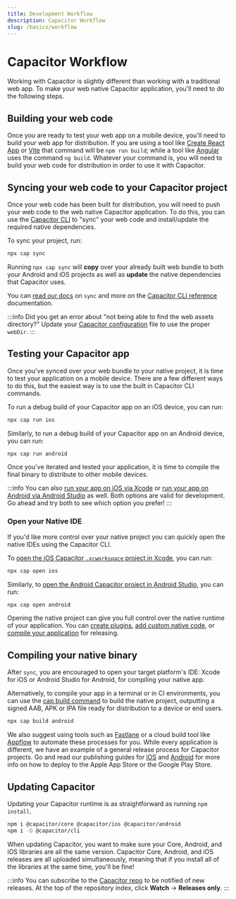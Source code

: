 ```yaml
---
title: Development Workflow
description: Capacitor Workflow
slug: /basics/workflow
---
```


# Capacitor Workflow

Working with Capacitor is slightly different than working with a traditional web app. To make your web native Capacitor application, you'll need to do the following steps.

## Building your web code

Once you are ready to test your web app on a mobile device, you'll need to build your web app for distribution. If you are using a tool like [Create React App](https://create-react-app.dev/) or [Vite](https://vitejs.dev/) that command will be `npm run build`; while a tool like [Angular](https://angular.io/) uses the command `ng build`. Whatever your command is, you will need to build your web code for distribution in order to use it with Capacitor.

## Syncing your web code to your Capacitor project

Once your web code has been built for distribution, you will need to push your web code to the web native Capacitor application. To do this, you can use the [Capacitor CLI](/cli/index.md) to "sync" your web code and install/update the required native dependencies.

To sync your project, run:

```bash
npx cap sync
```

Running `npx cap sync` will **copy** over your already built web bundle to both your Android and iOS projects as well as **update** the native dependencies that Capacitor uses.

You can [read our docs](/cli/commands/sync.md) on `sync` and more on the [Capacitor CLI reference](/cli/index.md) documentation.

:::info
Did you get an error about "not being able to find the web assets directory?" Update your [Capacitor configuration](/main/reference/config.md) file to use the proper `webDir`.
:::


## Testing your Capacitor app

Once you've synced over your web bundle to your native project, it is time to test your application on a mobile device. There are a few different ways to do this, but the easiest way is to use the built in Capacitor CLI commands.

To run a debug build of your Capacitor app on an iOS device, you can run:
```bash
npx cap run ios
```

Similarly, to run a debug build of your Capacitor app on an Android device, you can run:
```bash
npx cap run android
```


Once you've iterated and tested your application, it is time to compile the final binary to distribute to other mobile devices.

:::info
You can also [run your app on iOS via Xcode](/main/ios/index.md#running-in-xcode) or [run your app on Android via Android Studio](/main/android/index.md#running-with-android-studio) as well. Both options are valid for development. Go ahead and try both to see which option you prefer!
:::

### Open your Native IDE

If you'd like more control over your native project you can quickly open the native IDEs using the Capacitor CLI.

To [open the iOS Capacitor `.xcworkspace` project in Xcode](/main/ios/index.md#opening-the-ios-project), you can run:
```bash
npx cap open ios
```

Similarly, to [open the Android Capacitor project in Android Studio](/main/android/index.md#opening-the-android-project), you can run:
```bash
npx cap open android
```

Opening the native project can give you full control over the native runtime of your application. You can [create plugins](/plugins.mdx), [add custom native code](/main/ios/custom-code.md), or [compile your application](#compiling-your-native-binary) for releasing.

## Compiling your native binary

After `sync`, you are encouraged to open your target platform's IDE: Xcode for iOS or Android Studio for Android, for compiling your native app.

Alternatively, to compile your app in a terminal or in CI environments, you can use the [cap build command](/cli/commands/build) to build the native project, outputting a signed AAB, APK or IPA file ready for distribution to a device or end users.

```bash
npx cap build android
```

We also  suggest using tools such as [Fastlane](https://fastlane.tools) or a cloud build tool like [Appflow](https://useappflow.com) to automate these processes for you. While every application is different, we have an example of a general release process for Capacitor projects. Go and read our publishing guides for [iOS](/main/ios/deploying-to-app-store.md) and [Android](/main/android/deploying-to-google-play.md) for more info on how to deploy to the Apple App Store or the Google Play Store.

## Updating Capacitor

Updating your Capacitor runtime is as straightforward as running `npm install`.

```bash
npm i @capacitor/core @capacitor/ios @capacitor/android
npm i -D @capacitor/cli
```

When updating Capacitor, you want to make sure your Core, Android, and iOS libraries are all the same version. Capacitor Core, Android, and iOS releases are all uploaded simultaneously, meaning that if you install all of the libraries at the same time, you'll be fine!

:::info
You can subscribe to the [Capacitor repo](https://github.com/ionic-team/capacitor) to be notified of new releases. At the top of the repository index, click **Watch** -> **Releases only**.
:::

